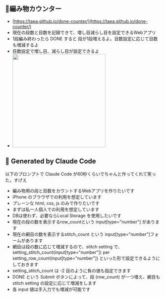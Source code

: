 ## 🧶編み物カウンター

- [https://taea.github.io/done-counter/](https://taea.github.io/done-counter/)
- 現在の段数と目数を記録できて、増し目減らし目を設定できるWebアプリ
- 1段編み終わったら DONE すると 段が1段増えるよ。目数設定に応じて目数も増減するよ
- 目数設定で増し目、減らし目が設定できるよ
- <img width="300" src="https://github.com/user-attachments/assets/7a06da6c-e8c1-46ef-a578-43893f206420">


## :robot: Generated by Claude Code

以下のプロンプトで Claude Code が60秒くらいでちゃんと作ってくれて笑った。すげえ

- 編み物用の段と目数をカウントするWebアプリを作りたいです
- iPhone のブラウザでの利用を想定しています
- プレーンな html, css, js のみで作りたいです
- まずは私一人個人での利用を想定しています
- DBは使わず、必要ならLocal Storage を使用したいです
- 現在の段の数を表示するrow_countという input[type="number"] があります
- 現在の網目の数を表示するstitch_count という input[type="number"]フォームがあります
- 網目は段の数に応じて増減するので、stitch setting で、setting_stitch_count(input[type="number"]) per  setting_row_count(input[type="number"]) といった形で設定できるようにしておきます
- setting_stitch_count は -2 目のように負の値も指定できます
- DONE という Submit ボタンによって、段 (row_count) が一つ増え、網目も stitch setting の設定に応じて増減をします
- 各 input 値は手入力でも増減が可能です
